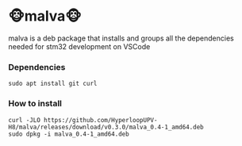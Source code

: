 # :monkey_face:malva:monkey_face:
malva is a deb package that installs and groups all the dependencies needed for stm32 development on VSCode


### Dependencies
```
sudo apt install git curl
```
### How to install
```
curl -JLO https://github.com/HyperloopUPV-H8/malva/releases/download/v0.3.0/malva_0.4-1_amd64.deb
sudo dpkg -i malva_0.4-1_amd64.deb
```

